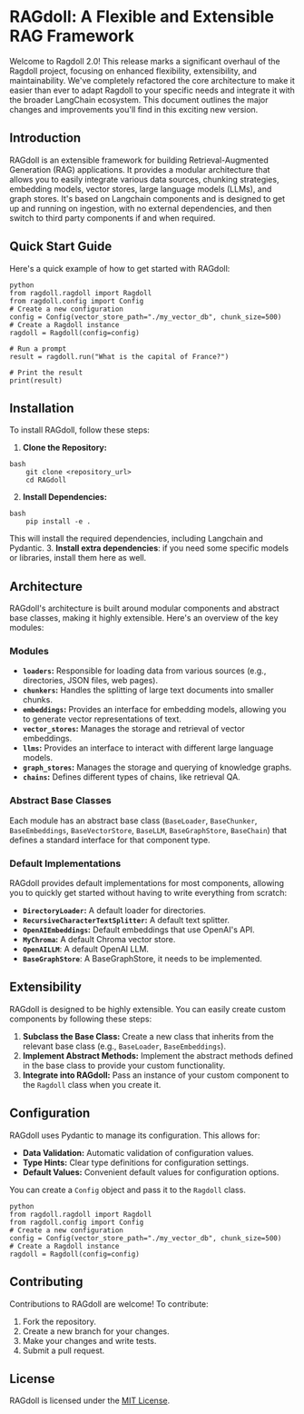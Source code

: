 # RAGdoll: A Flexible and Extensible RAG Framework


Welcome to Ragdoll 2.0! This release marks a significant overhaul of the Ragdoll project, focusing on enhanced flexibility, extensibility, and maintainability. We've completely refactored the core architecture to make it easier than ever to adapt Ragdoll to your specific needs and integrate it with the broader LangChain ecosystem. This document outlines the major changes and improvements you'll find in this exciting new version.

## Introduction

RAGdoll is an extensible framework for building Retrieval-Augmented Generation (RAG) applications. It provides a modular architecture that allows you to easily integrate various data sources, chunking strategies, embedding models, vector stores, large language models (LLMs), and graph stores. It's based on Langchain components and is designed to get up and running on ingestion, with no external dependencies, and then switch to third party components if and when required.

## Quick Start Guide

Here's a quick example of how to get started with RAGdoll:
```
python
from ragdoll.ragdoll import Ragdoll
from ragdoll.config import Config
# Create a new configuration
config = Config(vector_store_path="./my_vector_db", chunk_size=500)
# Create a Ragdoll instance
ragdoll = Ragdoll(config=config)

# Run a prompt
result = ragdoll.run("What is the capital of France?")

# Print the result
print(result)
```
## Installation

To install RAGdoll, follow these steps:

1.  **Clone the Repository:**
```
bash
    git clone <repository_url>
    cd RAGdoll
```
2.  **Install Dependencies:**
```
bash
    pip install -e .
```
This will install the required dependencies, including Langchain and Pydantic.
3. **Install extra dependencies**: if you need some specific models or libraries, install them here as well.

## Architecture

RAGdoll's architecture is built around modular components and abstract base classes, making it highly extensible. Here's an overview of the key modules:

### Modules

*   **`loaders`:** Responsible for loading data from various sources (e.g., directories, JSON files, web pages).
*   **`chunkers`:** Handles the splitting of large text documents into smaller chunks.
*   **`embeddings`:** Provides an interface for embedding models, allowing you to generate vector representations of text.
*   **`vector_stores`:** Manages the storage and retrieval of vector embeddings.
*   **`llms`:** Provides an interface to interact with different large language models.
*   **`graph_stores`:** Manages the storage and querying of knowledge graphs.
*   **`chains`:** Defines different types of chains, like retrieval QA.

### Abstract Base Classes

Each module has an abstract base class (`BaseLoader`, `BaseChunker`, `BaseEmbeddings`, `BaseVectorStore`, `BaseLLM`, `BaseGraphStore`, `BaseChain`) that defines a standard interface for that component type.

### Default Implementations

RAGdoll provides default implementations for most components, allowing you to quickly get started without having to write everything from scratch:

*   **`DirectoryLoader`:** A default loader for directories.
*   **`RecursiveCharacterTextSplitter`:** A default text splitter.
*   **`OpenAIEmbeddings`:** Default embeddings that use OpenAI's API.
*   **`MyChroma`:** A default Chroma vector store.
*   **`OpenAILLM`**: A default OpenAI LLM.
* **`BaseGraphStore`**: A BaseGraphStore, it needs to be implemented.

## Extensibility

RAGdoll is designed to be highly extensible. You can easily create custom components by following these steps:

1.  **Subclass the Base Class:** Create a new class that inherits from the relevant base class (e.g., `BaseLoader`, `BaseEmbeddings`).
2.  **Implement Abstract Methods:** Implement the abstract methods defined in the base class to provide your custom functionality.
3.  **Integrate into RAGdoll:** Pass an instance of your custom component to the `Ragdoll` class when you create it.

## Configuration

RAGdoll uses Pydantic to manage its configuration. This allows for:

*   **Data Validation:** Automatic validation of configuration values.
*   **Type Hints:** Clear type definitions for configuration settings.
*   **Default Values:** Convenient default values for configuration options.

You can create a `Config` object and pass it to the `Ragdoll` class.
```
python
from ragdoll.ragdoll import Ragdoll
from ragdoll.config import Config
# Create a new configuration
config = Config(vector_store_path="./my_vector_db", chunk_size=500)
# Create a Ragdoll instance
ragdoll = Ragdoll(config=config)
```
## Contributing

Contributions to RAGdoll are welcome! To contribute:

1.  Fork the repository.
2.  Create a new branch for your changes.
3.  Make your changes and write tests.
4.  Submit a pull request.

## License

RAGdoll is licensed under the [MIT License](LICENSE).